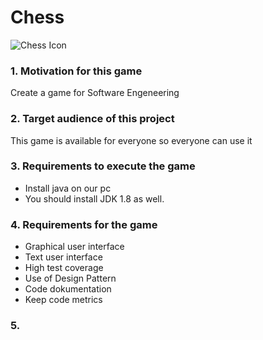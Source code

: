 # Chess
![Chess Icon](http://www.pm-magazin.de/sites/www.pm-magazin.de/files/imagecache/lightbox/images/Wieso%2520ist%2520Schach%2520ein%2520Sport.JPG)

### 1. Motivation for this game
Create a game for Software Engeneering

### 2. Target audience of this project
This game is available for everyone so everyone can use it

### 3. Requirements to execute the game
* Install java on our pc
* You should install JDK 1.8 as well.

### 4. Requirements for the game
* Graphical user interface
* Text user interface
* High test coverage
* Use of Design Pattern
* Code dokumentation
* Keep code metrics

### 5. 
